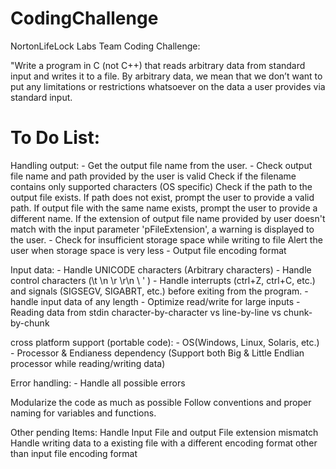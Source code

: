 # CodingChallenge
NortonLifeLock Labs Team Coding Challenge:

"Write a program in C (not C++) that reads arbitrary data from standard input and writes it to a file. 
By arbitrary data, we mean that we don’t want to put any limitations or restrictions whatsoever on the data a user provides via standard input. 

To Do List:
======================

Handling output:
	- Get the output file name from the user.
	- Check output file name and path provided by the user is valid 
		  Check if the filename contains only supported characters (OS specific)
		  Check if the path to the output file exists. If path does not exist, prompt the user to provide a valid path.
		  If output file with the same name exists, prompt the user to provide a different name.
      If the extension of output file name provided by user doesn't match with the input parameter 'pFileExtension', a warning is displayed to the user.
	- Check for insufficient storage space while writing to file
		  Alert the user when storage space is very less
	- Output file encoding format

Input data:
	- Handle UNICODE characters (Arbitrary characters)
	- Handle control characters (\t \n \r \r\n \\ \' )
	- Handle interrupts (ctrl+Z, ctrl+C, etc.) and signals (SIGSEGV, SIGABRT, etc.) before exiting from the program.
	- handle input data of any length
	- Optimize read/write for large inputs
	- Reading data from stdin
			character-by-character vs line-by-line vs chunk-by-chunk
      

cross platform support (portable code):
	- OS(Windows, Linux, Solaris, etc.)
	- Processor & Endianess dependency (Support both Big & Little Endlian processor while reading/writing data) 

Error handling:
	- Handle all possible errors
		
Modularize the code as much as possible
Follow conventions and proper naming for variables and functions.

Other pending Items:
Handle Input File and output File extension mismatch
Handle writing data to a existing file with a different encoding format other than input file encoding format
